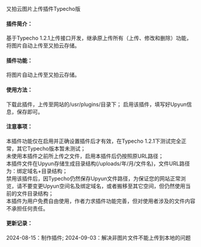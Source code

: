 又拍云图片上传插件Typecho版

#### 插件简介：

基于Typecho 1.2.1上传接口开发，继承原上传所有（上传、修改和删除）功能，将图片自动上传至又拍云存储。

#### 插件功能：

将图片自动上传至又拍云存储。

#### 使用方法：

下载此插件，上传至网站的/usr/plugins/目录下；
启用该插件，填写好Upyun信息，保存即可。

#### 注意事项：

本插件功能仅在启用并正确设置插件后才有效，在Typecho 1.2.1下测试完全正常，其它Typecho版本暂未测试；  
未使用本插件之前所上传之文件，启用本插件后仍按照原URL路径；  
本插件文件在Upyun存储生成目录结构(/uploads/年/月/文件名)，文件URL路径为：绑定域名+目录结构；  
禁用该插件后，因Typecho仍然保存Upyun文件路径，为保证您的网站正常浏览，请不要变更Upyun空间名及绑定域名，或者搬移至其它空间，但仍然使用当前的文件目录结构；  
本插件为用户免费自由使用，作者力求插件功能完善，但对使用者涉及的文件内容不承担任何责任。  

#### 更新记录：

2024-08-15：制作插件;
2024-09-03：解决非图片文件不能上传到本地的问题
